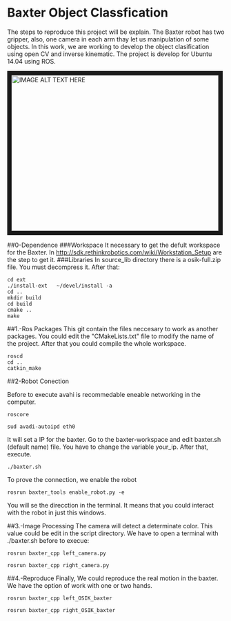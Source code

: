 # Baxter Object Classfication
The steps to reproduce this project will be explain. The Baxter robot has two gripper, also, one camera in each arm thay let us manipulation of some objects. In this work, we are working to develop the object clasification using open CV and inverse kinematic. The project is develop for Ubuntu 14.04 using ROS. 

<a href="http://www.youtube.com/watch?feature=player_embedded&v=F1JtMYiW_R0
" target="_blank"><img src="http://img.youtube.com/vi/F1JtMYiW_R0/0.jpg" 
alt="IMAGE ALT TEXT HERE" width="480" height="360"  align="center" border="10" /></a>

##0-Dependence
###Workspace
It necessary to get the defult workspace for the Baxter. In http://sdk.rethinkrobotics.com/wiki/Workstation_Setup are the step to get it. 
###Libraries
In source_lib directory there is a osik-full.zip file. You must decompress it. After that:
```
cd ext
./install-ext   ~/devel/install -a
cd ..
mkdir build
cd build
cmake ..
make
```
##1.-Ros Packages
This git contain the files neccesary to work as another packages. You could edit the "CMakeLists.txt" file to modify the name of the project. After that you could compile the whole workspace.
```
roscd 
cd ..
catkin_make
```

##2-Robot Conection


Before to execute avahi is recommedable eneable networking in the computer.
```
roscore
```




```
sud avadi-autoipd eth0
```
It will set a IP for the baxter. Go to the baxter-workspace and edit baxter.sh (default name) file. You have to change the variable your_ip. After that, execute.


```
./baxter.sh
```


To prove the connection, we enable the robot
```
rosrun baxter_tools enable_robot.py -e
```

You will se the direcction in the terminal. It means that you could interact with the robot in just this windows. 

##3.-Image Processing
The camera will detect a determinate color. This value could be edit in the script directory. We have to open a terminal with ./baxter.sh before to execue:
```
rosrun baxter_cpp left_camera.py
```
```
rosrun baxter_cpp right_camera.py
```

##4.-Reproduce
Finally, We could reproduce the real motion in the baxter. We have the option of work with one or two hands.

```
rosrun baxter_cpp left_OSIK_baxter
```

```
rosrun baxter_cpp right_OSIK_baxter
```

